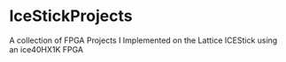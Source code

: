 # IceStickProjects
A collection of FPGA Projects I Implemented on the Lattice ICEStick using an ice40HX1K FPGA
